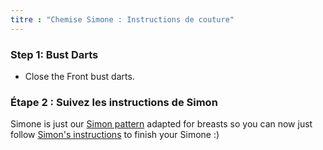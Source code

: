 ```yaml
---
titre : "Chemise Simone : Instructions de couture"
---
```


### Step 1: Bust Darts

- Close the Front bust darts.

### Étape 2 : Suivez les instructions de Simon

<Note>

Simone is just our [Simon pattern](/designs/simon/) adapted for breasts so you can now just follow [Simon's instructions](/docs/patterns/simon/instructions) to finish your Simone :)

</Note>
